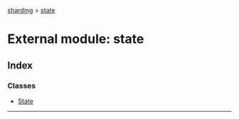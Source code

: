 [sharding](../README.md) > [state](../modules/state.md)

# External module: state

## Index

### Classes

* [State](../classes/state.state-1.md)

---

